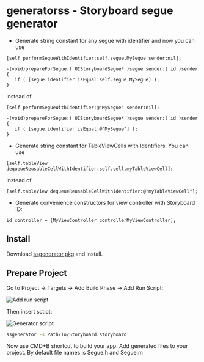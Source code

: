 generatorss - Storyboard segue generator
========================================

* Generate string constant for any segue with identifier and now you can use
```
[self performSegueWithIdentifier:self.segue.MySegue sender:nil];
```
```
-(void)prepareForSegue:( UIStoryboardSegue* )segue sender:( id )sender {
   if ( [segue.identifier isEqual:self.segue.MySegue] );
}
```
instead of
```
[self performSegueWithIdentifier:@"MySegue" sender:nil];
```
```
-(void)prepareForSegue:( UIStoryboardSegue* )segue sender:( id )sender {
   if ( [segue.identifier isEqual:@"MySegue"] );
}
```
* Generate string constant for TableViewCells with Identifiers. You can use
```
[self.tableView dequeueReusableCellWithIdentifier:self.cell.myTableViewCell];
```
instead of
```
[self.tableView dequeueReusableCellWithIdentifier:@"myTableViewCell"];
```

* Generate convenience constructors for view controller with Storyboard ID:
```
id controller = [MyViewController controllerMyViewController];
```

Install
-------

Download [ssgenerator.pkg](https://bitbucket.org/nut_code_monkey/ssgenerator/downloads/ssgenerator.pkg) and install.

Prepare Project
---------------

Go to Project -> Targets -> Add Build Phase -> Add Run Script:

![Add run script](https://bitbucket.org/nut_code_monkey/ssgenerator/downloads/add_run_script.png "Add run script")

Then insert sctipt:

![Generator script](https://bitbucket.org/nut_code_monkey/ssgenerator/downloads/generator_script.png "Generator script")

```bash 
ssgenerator -s Path/To/Storyboard.storyboard
```

Now use CMD+B shortcut to build your app. Add generated files to your project. By default file names is <Storyboard>Segue.h and <Storyboard>Segue.m
